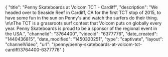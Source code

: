 {
    "title": "Penny Skateboards at Volcom TCT - Cardiff",
    "description": "We headed over to Seaside Reef in Cardiff, CA for the first TCT stop of 2015, to have some fun in the sun on Penny's and watch the surfers do their thing. \n\nThe TCT is a grassroots surf contest that Volcom puts on globally every year. Penny Skateboards is proud to be a sponsor of the regional event in the USA.",
    "channelid": "3764400",
    "videoid": "6377776",
    "date_created": "1440436815",
    "date_modified": "1450320251",
    "type": "captivate",
    "layout": "channelVideo",
    "url": "\/penny\/penny-skateboards-at-volcom-tct-cardiff\/3764400-6377776"
}